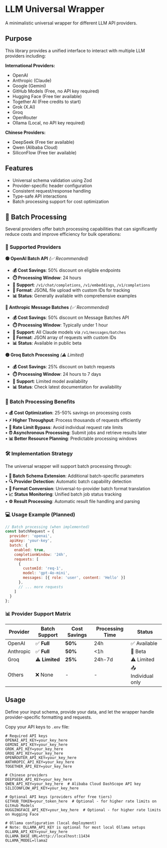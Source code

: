 # LLM Universal Wrapper

A minimalistic universal wrapper for different LLM API providers.

## Purpose

This library provides a unified interface to interact with multiple LLM providers including:

**International Providers:**

- OpenAI
- Anthropic (Claude)
- Google (Gemini)
- GitHub Models (Free, no API key required)
- Hugging Face (Free tier available)
- Together AI (Free credits to start)
- Grok (X.AI)
- Groq
- OpenRouter
- Ollama (Local, no API key required)

**Chinese Providers:**

- DeepSeek (Free tier available)
- Qwen (Alibaba Cloud)
- SiliconFlow (Free tier available)

## Features

- Universal schema validation using Zod
- Provider-specific header configuration
- Consistent request/response handling
- Type-safe API interactions
- Batch processing support for cost optimization

## 🔄 Batch Processing

Several providers offer batch processing capabilities that can significantly reduce costs and improve efficiency for bulk operations:

### 🏢 Supported Providers

**🟢 OpenAI Batch API** *(✅ Recommended)*

- **💰 Cost Savings**: 50% discount on eligible endpoints
- **⏱️ Processing Window**: 24 hours
- **🎯 Support**: `/v1/chat/completions`, `/v1/embeddings`, `/v1/completions`
- **📄 Format**: JSONL file upload with custom IDs for tracking
- **📊 Status**: Generally available with comprehensive examples

**🔵 Anthropic Message Batches** *(✅ Recommended)*

- **💰 Cost Savings**: 50% discount on Message Batches API
- **⏱️ Processing Window**: Typically under 1 hour
- **🎯 Support**: All Claude models via `/v1/messages/batches`
- **📄 Format**: JSON array of requests with custom IDs
- **📊 Status**: Available in public beta

**🟡 Groq Batch Processing** *(⚠️ Limited)*

- **💰 Cost Savings**: 25% discount on batch requests  
- **⏱️ Processing Window**: 24 hours to 7 days
- **🎯 Support**: Limited model availability
- **📊 Status**: Check latest documentation for availability

### 🎯 Batch Processing Benefits

• **💰 Cost Optimization**: 25-50% savings on processing costs  
• **⚡ Higher Throughput**: Process thousands of requests efficiently  
• **🚀 Rate Limit Bypass**: Avoid individual request rate limits  
• **⏰ Asynchronous Processing**: Submit jobs and retrieve results later  
• **📊 Better Resource Planning**: Predictable processing windows

### 🛠️ Implementation Strategy

The universal wrapper will support batch processing through:

• **📝 Batch Schema Extension**: Additional batch-specific parameters  
• **🔍 Provider Detection**: Automatic batch capability detection  
• **🔄 Format Conversion**: Universal-to-provider batch format translation  
• **📈 Status Monitoring**: Unified batch job status tracking  
• **⚙️ Result Processing**: Automatic result file handling and parsing

### 💻 Usage Example (Planned)

```javascript
// Batch processing (when implemented)
const batchRequest = {
  provider: 'openai',
  apiKey: 'your-key',
  batch: {
    enabled: true,
    completionWindow: '24h',
    requests: [
      {
        customId: 'req-1',
        model: 'gpt-4o-mini',
        messages: [{ role: 'user', content: 'Hello' }]
      },
      // ... more requests
    ]
  }
};
```

### 📊 Provider Support Matrix

| Provider    | Batch Support  | Cost Savings | Processing Time | Status              |
|-------------|----------------|--------------|-----------------|---------------------|
| OpenAI      | ✅ **Full**    | **50%**      | 24h             | ✅ Available        |
| Anthropic   | ✅ **Full**    | **50%**      | <1h             | 🧪 Beta             |
| Groq        | ⚠️ **Limited** | **25%**      | 24h-7d          | ⚠️ Limited          |
| Others      | ❌ None        | -            | -               | 📤 Individual only  |

## Usage

Define your input schema, provide your data, and let the wrapper handle provider-specific formatting and requests.

Copy your API keys to `.env` file:

```env
# Required API keys
OPENAI_API_KEY=your_key_here
GEMINI_API_KEY=your_key_here
GROK_API_KEY=your_key_here
GROQ_API_KEY=your_key_here
OPENROUTER_API_KEY=your_key_here
ANTHROPIC_API_KEY=your_key_here
TOGETHER_API_KEY=your_key_here

# Chinese providers
DEEPSEEK_API_KEY=your_key_here
QWEN_API_KEY=your_key_here  # Alibaba Cloud DashScope API key
SILICONFLOW_API_KEY=your_key_here

# Optional API keys (providers offer free tiers)
GITHUB_TOKEN=your_token_here  # Optional - for higher rate limits on GitHub Models
HUGGINGFACE_API_KEY=your_key_here  # Optional - for higher rate limits on Hugging Face

# Ollama configuration (local deployment)
# Note: OLLAMA_API_KEY is optional for most local Ollama setups
OLLAMA_API_KEY=your_key_here  
OLLAMA_BASE_URL=http://localhost:11434
OLLAMA_MODEL=llama2
```

